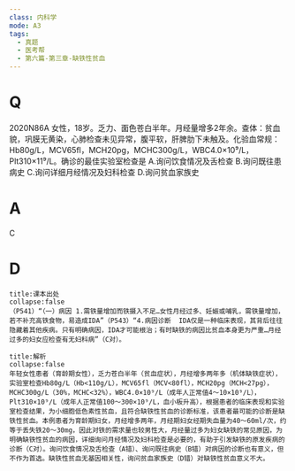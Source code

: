 ```yaml
---
class: 内科学
mode: A3
tags:
  - 真题
  - 医考帮
  - 第六篇-第三章-缺铁性贫血
---
```


# Q
2020N86A 女性，18岁。乏力、面色苍白半年。月经量增多2年余。查体：贫血貌，巩膜无黄染，心肺检查未见异常，腹平软，肝脾肋下未触及。化验血常规：Hb80g/L，MCV65fl，MCH20pg，MCHC300g/L，WBC4.0×10⁹/L，Plt310×11⁹/L。确诊的最佳实验室检查是
A.询问饮食情况及舌检查
B.询问既往患病史
C.询问详细月经情况及妇科检查
D.询问贫血家族史

# A
C
# D
```ad-note
title:课本出处
collapse:false
（P541）“（一）病因 1.需铁量增加而铁摄入不足…女性月经过多、妊娠或哺乳，需铁量增加，若不补充高铁食物，易造成IDA”（P543）“4.病因诊断  IDA仅是一种临床表现，其背后往往隐藏着其他疾病。只有明确病因，IDA才可能根治；有时缺铁的病因比贫血本身更为严重…月经过多的妇女应检查有无妇科病”（C对）。
```

```ad-summary
title:解析
collapse:false
年轻女性患者（育龄期女性），乏力苍白半年（贫血症状），月经增多两年多（机体缺铁症状），实验室检查Hb80g/L（Hb<110g/L），MCV65fl（MCV<80fl），MCH20pg（MCH<27pg），MCHC300g/L（30%，MCHC<32%），WBC4.0×10⁹/L（成年人正常值4～10×10⁹/L），Plt310×10⁹/L（成年人正常值100～300×10⁹/L，血小板升高），根据患者的临床表现和实验室检查结果，为小细胞低色素性贫血，且符合缺铁性贫血的诊断标准，该患者最可能的诊断是缺铁性贫血。本例患者为育龄期妇女，月经增多两年，月经期妇女经期失血量为40～60ml/次，约等于丢失铁20～30mg，因此对铁的需求量也较男性大，月经量过多为妇女缺铁的常见原因，为明确缺铁性贫血的病因，详细询问月经情况及妇科检查是必要的，有助于引发缺铁的原发疾病的诊断（C对）。询问饮食情况及舌检查（A错）、询问既往病史（B错）对病因的诊断也有意义，但不作为首选。缺铁性贫血无基因相关性，询问贫血家族史（D错）对缺铁性贫血意义不大。
```

